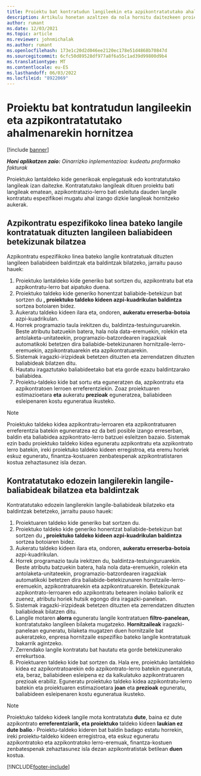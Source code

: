 ```yaml
---
title: Proiektu bat kontratudun langileekin eta azpikontratatutako ahalmenarekin hornitzea
description: Artikulu honetan azaltzen da nola hornitu daitezkeen proiektuko baldintzak, kontratatutako langileen edo Microsoften azpikontratatutako gaitasunaren bidez Dynamics 365 Project Operations.
author: rumant
ms.date: 12/03/2021
ms.topic: article
ms.reviewer: johnmichalak
ms.author: rumant
ms.openlocfilehash: 173e1c20d2d046ee2120ec178e51d4868b70847d
ms.sourcegitcommit: 6cfc50d89528df977a8f6a55c1ad39d99800d9b4
ms.translationtype: MT
ms.contentlocale: eu-ES
ms.lasthandoff: 06/03/2022
ms.locfileid: "8922069"
---
```

# <a name="staffing-a-project-with-contract-workers-and-subcontracted-capacity"></a>Proiektu bat kontratudun langileekin eta azpikontratatutako ahalmenarekin hornitzea

[!include [banner](../../includes/dataverse-preview.md)]

_**Honi aplikatzen zaio:** Oinarrizko inplementazioa: kudeatu proformako fakturak_

Proiektuko lantaldeko kide generikoak enplegatuak edo kontratatutako langileak izan daitezke. Kontratatutako langileak dituen proiektu bati langileak ematean, azpikontratazio-lerro bati esleituta dauden langile kontratatu espezifikoei mugatu ahal izango dizkie langileak hornitzeko aukerak. 

## <a name="search-for-staff-resource-requirements-with-contract-workers-that-belong-to-a-specific-subcontract-line"></a>Azpikontratu espezifikoko linea bateko langile kontratatuak dituzten langileen baliabideen betekizunak bilatzea

Azpikontratu espezifikoko linea bateko langile kontratatuak dituzten langileen baliabideen baldintzak eta baldintzak bilatzeko, jarraitu pauso hauek:

1. Proiektuko lantaldeko kide generiko bat sortzen du, azpikontratu bat eta azpikontratu-lerro bat aipatuko duena.
2. Proiektuko taldeko kide generiko honentzat baliabide-betekizun bat sortzen du **, proiektuko taldeko kideen azpi-kuadrikulan baldintza** sortzea botoiaren bidez.
3. Aukeratu taldeko kideen ilara eta, ondoren, **aukeratu erreserba-botoia** azpi-kuadrikulan. 
4. Horrek programazio taula irekitzen du, baldintza-testuinguruarekin. Beste atributu batzuekin batera, hala nola data-eremuekin, rolekin eta antolaketa-unitateekin, programazio-batzordearen iragazkiak automatikoki betetzen dira baliabide-betekizunaren hornitzaile-lerro-eremuekin, azpikontratuarekin eta azpikontratuarekin.
5. Sistemak iragazki-irizpideak betetzen dituzten eta zerrendatzen dituzten baliabideak bilatzen ditu. 
6. Hautatu iragaztutako baliabideetako bat eta gorde ezazu baldintzarako baliabidea. 
7. Proiektu-taldeko kide bat sortu eta eguneratzen da, azpikontratu eta azpikontratoen lerroen erreferentziekin. Zoaz proiektuaren estimazioetara **eta** aukeratu **prezioak** eguneratzea, baliabideen esleipenaren kostu eguneratua ikusteko. 

> [!NOTE]
> Proiektuko taldeko kidea azpikontratu-lerroaren eta azpikontratuaren erreferentzia batekin eguneratzea ez da beti posible izango erreserban, baldin eta baliabidea azpikontrato-lerro batzuei esleitzen bazaio. Sistemak ezin badu proiektuko taldeko kidea eguneratu azpikontratu eta azpikontrato lerro batekin, ireki proiektuko taldeko kideen erregistroa, eta eremu horiek eskuz eguneratu, finantza-kostuaren zenbatespenak azpikontratistaren kostua zehaztasunez isla dezan.

## <a name="search-for-and-staff-resource-requirements-with-any-contract-worker"></a>Kontratatutako edozein langilerekin langile-baliabideak bilatzea eta baldintzak

Kontratatutako edozein langilerekin langile-baliabideak bilatzeko eta baldintzak betetzeko, jarraitu pauso hauek:

1. Proiektuaren taldeko kide generiko bat sortzen du.
2. Proiektuko taldeko kide generiko honentzat baliabide-betekizun bat sortzen du **, proiektuko taldeko kideen azpi-kuadrikulan baldintza** sortzea botoiaren bidez.
3. Aukeratu taldeko kideen ilara eta, ondoren, **aukeratu erreserba-botoia** azpi-kuadrikulan. 
4. Horrek programazio taula irekitzen du, baldintza-testuinguruarekin. Beste atributu batzuekin batera, hala nola data-eremuekin, rolekin eta antolaketa-unitateekin, programazio-batzordearen iragazkiak automatikoki betetzen dira baliabide-betekizunaren hornitzaile-lerro-eremuekin, azpikontratuarekin eta azpikontratuarekin. Betekizunak azpikontrato-lerroaren edo azpikontratu betearen inolako baliorik ez zuenez, atributu horiek hutsik egongo dira iragazki-panelean.
5. Sistemak iragazki-irizpideak betetzen dituzten eta zerrendatzen dituzten baliabideak bilatzen ditu.
6. Langile motaren **alorra** eguneratu langile kontratatuen **filtro-panelean,** kontratatutako langileen bilaketa mugatzeko. **Hornitzaileak** iragazki-panelean eguneratu, bilaketa mugatzen duen hornitzaile bat aukeratzeko, enpresa hornitzaile espezifiko bateko langile kontratatuak bakarrik agintzeko.
7. Zerrendako langile kontratatu bat hautatu eta gorde betekizunerako errekurtsoa.
8. Proiektuaren taldeko kide bat sortzen da. Hala ere, proiektuko lantaldeko kidea ez azpikontratoarekin edo azpikontrato-lerro batekin eguneratuta, eta, beraz, baliabideen esleipena ez da kalkulatuko azpikontratuaren prezioak erabiliz. Eguneratu proiektuko taldeko kidea azpikontratu-lerro batekin eta proiektuaren estimazioetara **joan** eta **prezioak** eguneratu, baliabideen esleipenaren kostu eguneratua ikusteko.

> [!NOTE]
> Proiektuko taldeko kideek langile mota kontratatuta **dute**, baina ez dute azpikontrato **erreferentziarik, eta proiektuko** taldeko kideen **laukian ez dute balio**.**·** Proiektu-taldeko kideren bat baldin badago estatu horrekin, ireki proiektu-taldeko kideen erregistroa, eta eskuz eguneratu azpikontratoko eta azpikontratoko lerro-eremuak, finantza-kostuen zenbatespenak zehaztasunez isla dezan azpikontratistak betilean **duen** kostua. 


[!INCLUDE[footer-include](../../includes/footer-banner.md)]
